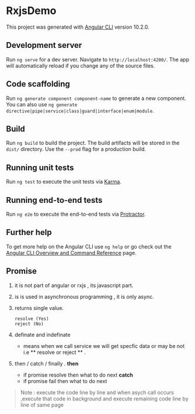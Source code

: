 # RxjsDemo

This project was generated with [Angular CLI](https://github.com/angular/angular-cli) version 10.2.0.

## Development server

Run `ng serve` for a dev server. Navigate to `http://localhost:4200/`. The app will automatically reload if you change any of the source files.

## Code scaffolding

Run `ng generate component component-name` to generate a new component. You can also use `ng generate directive|pipe|service|class|guard|interface|enum|module`.

## Build

Run `ng build` to build the project. The build artifacts will be stored in the `dist/` directory. Use the `--prod` flag for a production build.

## Running unit tests

Run `ng test` to execute the unit tests via [Karma](https://karma-runner.github.io).

## Running end-to-end tests

Run `ng e2e` to execute the end-to-end tests via [Protractor](http://www.protractortest.org/).

## Further help

To get more help on the Angular CLI use `ng help` or go check out the [Angular CLI Overview and Command Reference](https://angular.io/cli) page.


## Promise

  1. it is not part of angular or rxjs , its javascript part.
  2. is is used in asynchronous programming , it is only async.
  3. returns single value.
        
        ```
        resolve (Yes)
        reject (No)

        ```

  4. definate and indefinate 
        - means when we call service we will get specfic data or may be not i.e 
         ** resolve or reject ** .

  5. then / catch / finally .
    **then**
        - if promise resolve then what to do next 
    **catch** 
        - if promise fail then what to do next 


> Note : execute the code line by line and when asych call occurs ,execute that code in background and execute remaining code line by line of  same page 	
